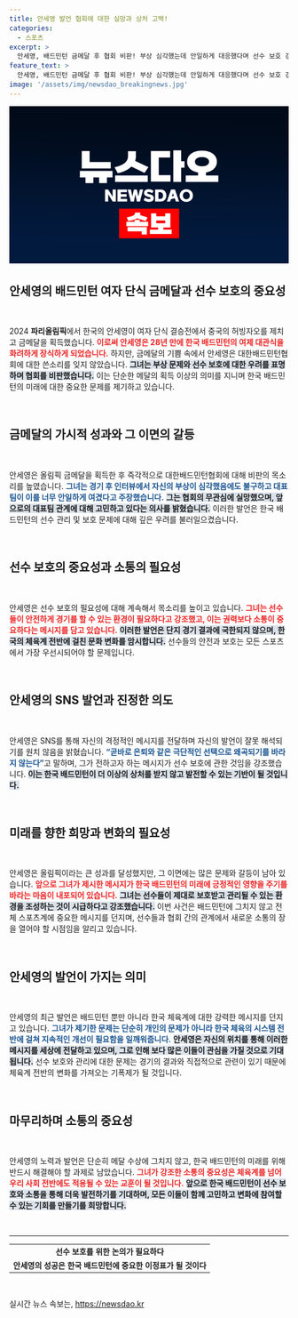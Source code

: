 ```yaml
---
title: 안세영 발언 협회에 대한 실망과 상처 고백!
categories:
  - 스포츠
excerpt: >
  안세영, 배드민턴 금메달 후 협회 비판! 부상 심각했는데 안일하게 대응했다며 선수 보호 강조. 은퇴설에 곧바로 반박하며 앞으로의 변화를 촉구했다. 이 여제의 발언, 앞으로의 스포츠 환경을 바꿀 수 있을까?
feature_text: >
  안세영, 배드민턴 금메달 후 협회 비판! 부상 심각했는데 안일하게 대응했다며 선수 보호 강조. 은퇴설에 곧바로 반박하며 앞으로의 변화를 촉구했다. 이 여제의 발언, 앞으로의 스포츠 환경을 바꿀 수 있을까?
image: '/assets/img/newsdao_breakingnews.jpg'
---
```


<p><img src="/assets/img/newsdao_breakingnews.jpg" alt="bookingtag 속보" /></p>

<h2 data-ke-size="size26">안세영의 배드민턴 여자 단식 금메달과 선수 보호의 중요성</h2>

<p data-ke-size="size16">&nbsp;</p>

<p data-ke-size="size16">2024 <b>파리올림픽</b>에서 한국의 안세영이 여자 단식 결승전에서 중국의 허빙자오를 제치고 금메달을 획득했습니다. <b><span style="color: #ee2323;">이로써 안세영은 28년 만에 한국 배드민턴의 여제 대관식을 화려하게 장식하게 되었습니다.</span></b> 하지만, 금메달의 기쁨 속에서 안세영은 대한배드민턴협회에 대한 쓴소리를 잊지 않았습니다. <b><span style="background-color: #21538527;">그녀는 부상 문제와 선수 보호에 대한 우려를 표명하며 협회를 비판했습니다.</span></b> 이는 단순한 메달의 획득 이상의 의미를 지니며 한국 배드민턴의 미래에 대한 중요한 문제를 제기하고 있습니다. </p>

<p data-ke-size="size16">&nbsp;</p>

<h2 data-ke-size="size26">금메달의 가시적 성과와 그 이면의 갈등</h2>

<p data-ke-size="size16">&nbsp;</p>

<p data-ke-size="size16">안세영은 올림픽 금메달을 획득한 후 즉각적으로 대한배드민턴협회에 대해 비판의 목소리를 높였습니다. <b><span style="color: #1a5490;">그녀는 경기 후 인터뷰에서 자신의 부상이 심각했음에도 불구하고 대표팀이 이를 너무 안일하게 여겼다고 주장했습니다.</span></b> <b><span style="background-color: #21538527;">그는 협회의 무관심에 실망했으며, 앞으로의 대표팀 관계에 대해 고민하고 있다는 의사를 밝혔습니다.</span></b> 이러한 발언은 한국 배드민턴의 선수 관리 및 보호 문제에 대해 깊은 우려를 불러일으켰습니다.</p>

<p data-ke-size="size16">&nbsp;</p>

<h2 data-ke-size="size26">선수 보호의 중요성과 소통의 필요성</h2>

<p data-ke-size="size16">&nbsp;</p>

<p data-ke-size="size16">안세영은 선수 보호의 필요성에 대해 계속해서 목소리를 높이고 있습니다. <b><span style="color: #ee2323;">그녀는 선수들이 안전하게 경기를 할 수 있는 환경이 필요하다고 강조했고, 이는 권력보다 소통이 중요하다는 메시지를 담고 있습니다.</span></b> <b><span style="background-color: #21538527;">이러한 발언은 단지 경기 결과에 국한되지 않으며, 한국의 체육계 전반에 걸친 문화 변화를 암시합니다.</span></b> 선수들의 안전과 보호는 모든 스포츠에서 가장 우선시되어야 할 문제입니다.</p>

<p data-ke-size="size16">&nbsp;</p>

<h2 data-ke-size="size26">안세영의 SNS 발언과 진정한 의도</h2>

<p data-ke-size="size16">&nbsp;</p>

<p data-ke-size="size16">안세영은 SNS를 통해 자신의 격정적인 메시지를 전달하며 자신의 발언이 잘못 해석되기를 원치 않음을 밝혔습니다. <b><span style="color: #1a5490;">“곧바로 은퇴와 같은 극단적인 선택으로 왜곡되기를 바라지 않는다”</span></b>고 말하며, 그가 전하고자 하는 메시지가 선수 보호에 관한 것임을 강조했습니다. <b><span style="background-color: #21538527;">이는 한국 배드민턴이 더 이상의 상처를 받지 않고 발전할 수 있는 기반이 될 것입니다.</span></b></p>

<p data-ke-size="size16">&nbsp;</p>

<h2 data-ke-size="size26">미래를 향한 희망과 변화의 필요성</h2>

<p data-ke-size="size16">&nbsp;</p>

<p data-ke-size="size16">안세영은 올림픽이라는 큰 성과를 달성했지만, 그 이면에는 많은 문제와 갈등이 남아 있습니다. <b><span style="color: #ee2323;">앞으로 그녀가 제시한 메시지가 한국 배드민턴의 미래에 긍정적인 영향을 주기를 바라는 마음이 내포되어 있습니다.</span></b> <b><span style="background-color: #21538527;">그녀는 선수들이 제대로 보호받고 관리될 수 있는 환경을 조성하는 것이 시급하다고 강조했습니다.</span></b> 이번 사건은 배드민턴에 그치지 않고 전체 스포츠계에 중요한 메시지를 던지며, 선수들과 협회 간의 관계에서 새로운 소통의 장을 열어야 할 시점임을 알리고 있습니다.</p>

<p data-ke-size="size16">&nbsp;</p>

<h2 data-ke-size="size26">안세영의 발언이 가지는 의미</h2>

<p data-ke-size="size16">&nbsp;</p>

<p data-ke-size="size16">안세영의 최근 발언은 배드민턴 뿐만 아니라 한국 체육계에 대한 강력한 메시지를 던지고 있습니다. <b><span style="color: #1a5490;">그녀가 제기한 문제는 단순히 개인의 문제가 아니라 한국 체육의 시스템 전반에 걸쳐 지속적인 개선이 필요함을 일깨워줍니다.</span></b> <b><span style="background-color: #21538527;">안세영은 자신의 위치를 통해 이러한 메시지를 세상에 전달하고 있으며, 그로 인해 보다 많은 이들이 관심을 가질 것으로 기대됩니다.</span></b> 선수 보호와 관리에 대한 문제는 경기의 결과와 직접적으로 관련이 있기 때문에 체육계 전반의 변화를 가져오는 기폭제가 될 것입니다. </p>

<p data-ke-size="size16">&nbsp;</p>

<h2 data-ke-size="size26">마무리하며 소통의 중요성</h2>

<p data-ke-size="size16">&nbsp;</p>

<p data-ke-size="size16">안세영의 노력과 발언은 단순히 메달 수상에 그치지 않고, 한국 배드민턴의 미래를 위해 반드시 해결해야 할 과제로 남았습니다. <b><span style="color: #ee2323;">그녀가 강조한 소통의 중요성은 체육계를 넘어 우리 사회 전반에도 적용될 수 있는 교훈이 될 것입니다.</span></b> <b><span style="background-color: #21538527;">앞으로 한국 배드민턴이 선수 보호와 소통을 통해 더욱 발전하기를 기대하며, 모든 이들이 함께 고민하고 변화에 참여할 수 있는 기회를 만들기를 희망합니다.</span></b></p> 

<p data-ke-size="size16">&nbsp;</p>

<hr>

<table style="width: 100%;">
<tr>
<td style="text-align: center; height: 17px;"><b>선수 보호를 위한 논의가 필요하다</b></td>
</tr>
<tr>
<td style="text-align: center; height: 17px;"><b>안세영의 성공은 한국 배드민턴에 중요한 이정표가 될 것이다</b></td>
</tr>
</table> 

<p data-ke-size="size16">&nbsp;</p>
실시간 뉴스 속보는, <a href="https://newsdao.kr" rel="dofollow">https://newsdao.kr</a>


